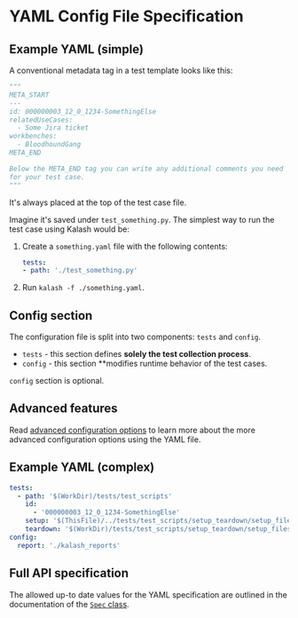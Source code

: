# YAML Config File Specification

[YAML Spec]: #yaml-config-file-specification
[Kalash Spec From Code]: #kalash.config.Spec

## Example YAML (simple)

A conventional metadata tag in a test template looks like this:

```python
"""
META_START
---
id: 000000003_12_0_1234-SomethingElse 
relatedUseCases:
  - Some Jira ticket
workbenches:
  - BloodhoundGang
META_END

Below the META_END tag you can write any additional comments you need
for your test case.
"""
```

It's always placed at the top of the test case file.

Imagine it's saved under `test_something.py`. The simplest way to run the test case using Kalash would be:

1. Create a `something.yaml` file with the following contents:

    ```yaml
    tests:
    - path: './test_something.py'
    ```

2. Run `kalash -f ./something.yaml`.

## Config section

The configuration file is split into two components: `tests` and `config`.

* `tests` - this section defines **solely the test collection process**.
* `config` - this section **modifies runtime behavior of the test cases.

`config` section is optional.

## Advanced features

Read [advanced configuration options](advanced_config.md#base-directory-resolution-in-config-files) to learn more about the more advanced configuration options using the YAML file.

## Example YAML (complex)

```yaml
tests:
  - path: '$(WorkDir)/tests/test_scripts'
    id:
      - '000000003_12_0_1234-SomethingElse'
    setup: '$(ThisFile)/../tests/test_scripts/setup_teardown/setup_files/setup.py'
    teardown: '$(WorkDir)/tests/test_scripts/setup_teardown/setup_files/teardown.py'
config:
  report: './kalash_reports'
```

## Full API specification

The allowed up-to date values for the YAML specification are outlined in the documentation of the [`Spec` class][Kalash Spec From Code].
